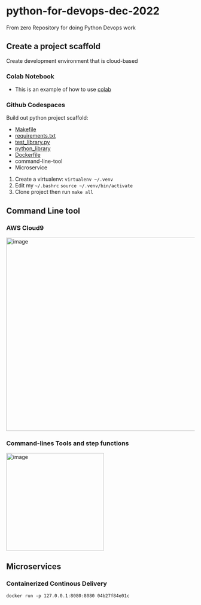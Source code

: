 # python-for-devops-dec-2022
From zero Repository for doing Python Devops work

## Create a project scaffold

Create development environment that is cloud-based

### Colab Notebook

* This is an example of how to use [colab](https://github.com/yardenivry/python-for-devops-dec-2022/blob/main/getting_started_python.ipynb)

### Github Codespaces

Build out python project scaffold:

* [Makefile](https://github.com/yardenivry/python-for-devops-dec-2022/blob/main/Makefile)
* [requirements.txt](https://github.com/yardenivry/python-for-devops-dec-2022/blob/main/requirements.txt)
* [test_library.py](https://github.com/yardenivry/python-for-devops-dec-2022/blob/main/test_hello.py)
* [python_library](https://github.com/yardenivry/python-for-devops-dec-2022/tree/main/devopslib)
* [Dockerfile](https://github.com/yardenivry/python-for-devops-dec-2022/blob/main/Dockerfile)
* command-line-tool
* Microservice

1.  Create a virtualenv: `virtualenv ~/.venv`
2. Edit my `~/.bashrc` `source ~/.venv/bin/activate`
3. Clone project then run `make all`

## Command Line tool

### AWS Cloud9
<img width="517" alt="image" src="https://user-images.githubusercontent.com/107366071/207088116-63dfee87-43c2-4a92-83ac-90bbb6b1ebcc.png">

### Command-lines Tools and step functions
<img width="261" alt="image" src="https://user-images.githubusercontent.com/107366071/206706398-f8611e75-5531-43f6-a80e-50d9a7455918.png">

## Microservices

### Containerized Continous Delivery

`docker run -p 127.0.0.1:8080:8080 04b27f84e01c`
